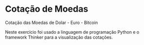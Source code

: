 # Cotação de Moedas
 Cotação das Moedas de Dolar - Euro - Bitcoin
 
 Neste exercício foi usado a linguagem de programação Python e  o framework Thinker para a visualização das cotações.
